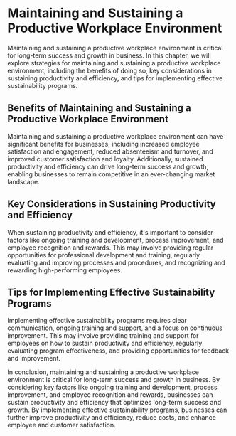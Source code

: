 Maintaining and Sustaining a Productive Workplace Environment
============================================================================================

Maintaining and sustaining a productive workplace environment is critical for long-term success and growth in business. In this chapter, we will explore strategies for maintaining and sustaining a productive workplace environment, including the benefits of doing so, key considerations in sustaining productivity and efficiency, and tips for implementing effective sustainability programs.

Benefits of Maintaining and Sustaining a Productive Workplace Environment
-------------------------------------------------------------------------

Maintaining and sustaining a productive workplace environment can have significant benefits for businesses, including increased employee satisfaction and engagement, reduced absenteeism and turnover, and improved customer satisfaction and loyalty. Additionally, sustained productivity and efficiency can drive long-term success and growth, enabling businesses to remain competitive in an ever-changing market landscape.

Key Considerations in Sustaining Productivity and Efficiency
------------------------------------------------------------

When sustaining productivity and efficiency, it's important to consider factors like ongoing training and development, process improvement, and employee recognition and rewards. This may involve providing regular opportunities for professional development and training, regularly evaluating and improving processes and procedures, and recognizing and rewarding high-performing employees.

Tips for Implementing Effective Sustainability Programs
-------------------------------------------------------

Implementing effective sustainability programs requires clear communication, ongoing training and support, and a focus on continuous improvement. This may involve providing training and support for employees on how to sustain productivity and efficiency, regularly evaluating program effectiveness, and providing opportunities for feedback and improvement.

In conclusion, maintaining and sustaining a productive workplace environment is critical for long-term success and growth in business. By considering key factors like ongoing training and development, process improvement, and employee recognition and rewards, businesses can sustain productivity and efficiency that optimizes long-term success and growth. By implementing effective sustainability programs, businesses can further improve productivity and efficiency, reduce costs, and enhance employee and customer satisfaction.
